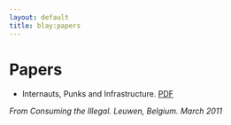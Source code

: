 ```yaml
---
layout: default
title: blay:papers
---
```

# Papers
- Internauts, Punks and Infrastructure. [PDF](/papers/punks.PDF)

*From Consuming the Illegal. Leuwen, Belgium. March 2011*